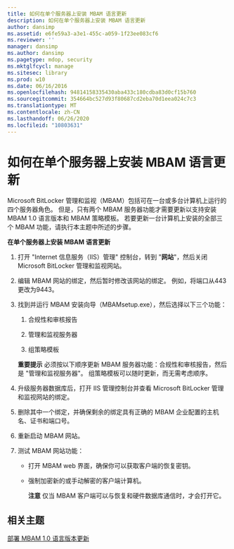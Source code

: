 ```yaml
---
title: 如何在单个服务器上安装 MBAM 语言更新
description: 如何在单个服务器上安装 MBAM 语言更新
author: dansimp
ms.assetid: e6fe59a3-a3e1-455c-a059-1f23ee083cf6
ms.reviewer: ''
manager: dansimp
ms.author: dansimp
ms.pagetype: mdop, security
ms.mktglfcycl: manage
ms.sitesec: library
ms.prod: w10
ms.date: 06/16/2016
ms.openlocfilehash: 94814158335430aba433c180cdba83d0cf15b760
ms.sourcegitcommit: 354664bc527d93f80687cd2eba70d1eea024c7c3
ms.translationtype: MT
ms.contentlocale: zh-CN
ms.lasthandoff: 06/26/2020
ms.locfileid: "10803631"
---
```

# 如何在单个服务器上安装 MBAM 语言更新


Microsoft BitLocker 管理和监视（MBAM）包括可在一台或多台计算机上运行的四个服务器角色。 但是，只有两个 MBAM 服务器功能才需要更新以支持安装 MBAM 1.0 语言版本和 MBAM 策略模板。 若要更新一台计算机上安装的全部三个 MBAM 功能，请执行本主题中所述的步骤。

**在单个服务器上安装 MBAM 语言更新**

1.  打开 "Internet 信息服务（IIS）管理" 控制台，转到 "**网站**"，然后关闭 Microsoft BitLocker 管理和监视网站。

2.  编辑 MBAM 网站的绑定，然后暂时修改该网站的绑定。 例如，将端口从443更改为9443。

3.  找到并运行 MBAM 安装向导（MBAMsetup.exe），然后选择以下三个功能：

    1.  合规性和审核报告

    2.  管理和监视服务器

    3.  组策略模板

    **重要提示** 必须按以下顺序更新 MBAM 服务器功能：合规性和审核报告，然后是 "管理和监视服务器"。 组策略模板可以随时更新，而无需考虑顺序。

     

4.  升级服务器数据库后，打开 IIS 管理控制台并查看 Microsoft BitLocker 管理和监视网站的绑定。

5.  删除其中一个绑定，并确保剩余的绑定具有正确的 MBAM 企业配置的主机名、证书和端口号。

6.  重新启动 MBAM 网站。

7.  测试 MBAM 网站功能：

    -   打开 MBAM web 界面，确保你可以获取客户端的恢复密钥。

    -   强制加密新的或手动解密的客户端计算机。

        **注意** 仅当 MBAM 客户端可以与恢复和硬件数据库通信时，才会打开它。

         

## 相关主题


[部署 MBAM 1.0 语言版本更新](deploying-the-mbam-10-language-release-update.md)

 

 





